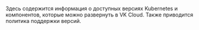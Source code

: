 Здесь содержится информация о доступных версиях Kubernetes и компонентов, которые можно развернуть в VK Cloud. Также приводится политика поддержки версий.
